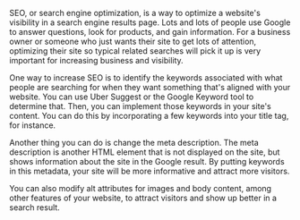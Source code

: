 SEO, or search engine optimization, is a way to optimize a website's visibility in a search engine results page. Lots and lots of people
use Google to answer questions, look for products, and gain information. For a business owner or someone who just wants their site to get
lots of attention, optimizing their site so typical related searches will pick it up is very important for increasing business and visibility.

One way to increase SEO is to identify the keywords associated with what people are searching for when they want something that's aligned
with your website. You can use Uber Suggest or the Google Keyword tool to determine that. Then, you can implement those keywords in your site's
content. You can do this by incorporating a few keywords into your title tag, for instance. 

Another thing you can do is change the meta description. The meta description is another HTML element that is not displayed on the site, 
but shows information about the site in the Google result. By putting keywords in this metadata, your site will be more informative and 
attract more visitors. 

You can also modify alt attributes for images and body content, among other features of your website, to attract visitors and show up better in a search result. 